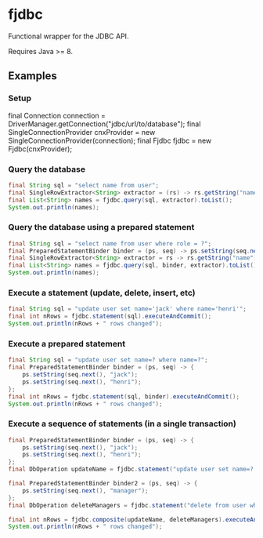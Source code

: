 # fjdbc
Functional wrapper for the JDBC API.

Requires Java >= 8.

## Examples
### Setup
final Connection connection = DriverManager.getConnection("jdbc/url/to/database");
final SingleConnectionProvider cnxProvider = new SingleConnectionProvider(connection);
final Fjdbc fjdbc = new Fjdbc(cnxProvider);

### Query the database
```java
final String sql = "select name from user";
final SingleRowExtractor<String> extractor = (rs) -> rs.getString("name");
final List<String> names = fjdbc.query(sql, extractor).toList();
System.out.println(names);
```

### Query the database using a prepared statement
```java
final String sql = "select name from user where role = ?";
final PreparedStatementBinder binder = (ps, seq) -> ps.setString(seq.next(), "grunt");
final SingleRowExtractor<String> extractor = rs -> rs.getString("name");
final List<String> names = fjdbc.query(sql, binder, extractor).toList();
System.out.println(names);
```

### Execute a statement (update, delete, insert, etc)
```java
final String sql = "update user set name='jack' where name='henri'";
final int nRows = fjdbc.statement(sql).executeAndCommit();
System.out.println(nRows + " rows changed");
```

### Execute a prepared statement
```java
final String sql = "update user set name=? where name=?";
final PreparedStatementBinder binder = (ps, seq) -> {
	ps.setString(seq.next(), "jack");
	ps.setString(seq.next(), "henri");
};
final int nRows = fjdbc.statement(sql, binder).executeAndCommit();
System.out.println(nRows + " rows changed");
```

### Execute a sequence of statements (in a single transaction)
```java
final PreparedStatementBinder binder = (ps, seq) -> {
	ps.setString(seq.next(), "jack");
	ps.setString(seq.next(), "henri");
};
final DbOperation updateName = fjdbc.statement("update user set name=? where name=?", binder);

final PreparedStatementBinder binder2 = (ps, seq) -> {
	ps.setString(seq.next(), "manager");
};
final DbOperation deleteManagers = fjdbc.statement("delete from user where role=?", binder2);

final int nRows = fjdbc.composite(updateName, deleteManagers).executeAndCommit();
System.out.println(nRows + " rows changed");
```
